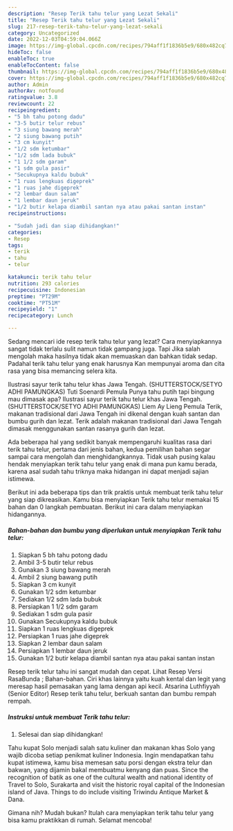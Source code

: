 ```yaml
---
description: "Resep Terik tahu telur yang Lezat Sekali"
title: "Resep Terik tahu telur yang Lezat Sekali"
slug: 217-resep-terik-tahu-telur-yang-lezat-sekali
category: Uncategorized
date: 2022-12-03T04:59:04.066Z
image: https://img-global.cpcdn.com/recipes/794aff1f1836b5e9/680x482cq70/terik-tahu-telur-foto-resep-utama.jpg
hideToc: false
enableToc: true
enableTocContent: false
thumbnail: https://img-global.cpcdn.com/recipes/794aff1f1836b5e9/680x482cq70/terik-tahu-telur-foto-resep-utama.jpg
cover: https://img-global.cpcdn.com/recipes/794aff1f1836b5e9/680x482cq70/terik-tahu-telur-foto-resep-utama.jpg
author: Admin
authorAv: notfound
ratingvalue: 3.8
reviewcount: 22
recipeingredient:
- "5 bh tahu potong dadu"
- "3-5 butir telur rebus"
- "3 siung bawang merah"
- "2 siung bawang putih"
- "3 cm kunyit"
- "1/2 sdm ketumbar"
- "1/2 sdm lada bubuk"
- "1 1/2 sdm garam"
- "1 sdm gula pasir"
- "Secukupnya kaldu bubuk"
- "1 ruas lengkuas digeprek"
- "1 ruas jahe digeprek"
- "2 lembar daun salam"
- "1 lembar daun jeruk"
- "1/2 butir kelapa diambil santan nya atau pakai santan instan"
recipeinstructions:

- "Sudah jadi dan siap dihidangkan!"
categories:
- Resep
tags:
- terik
- tahu
- telur

katakunci: terik tahu telur 
nutrition: 293 calories
recipecuisine: Indonesian
preptime: "PT29M"
cooktime: "PT51M"
recipeyield: "1"
recipecategory: Lunch

---
```



Sedang mencari ide resep terik tahu telur yang lezat? Cara menyiapkannya sangat tidak terlalu sulit namun tidak gampang juga. Tapi Jika salah mengolah maka hasilnya tidak akan memuaskan dan bahkan tidak sedap. Padahal terik tahu telur yang enak harusnya Kan mempunyai aroma dan cita rasa yang bisa memancing selera kita.


Ilustrasi sayur terik tahu telur khas Jawa Tengah. (SHUTTERSTOCK/SETYO ADHI PAMUNGKAS) Tuti Soenardi Pemula Punya tahu putih tapi bingung mau dimasak apa? Ilustrasi sayur terik tahu telur khas Jawa Tengah. (SHUTTERSTOCK/SETYO ADHI PAMUNGKAS) Liem Ay Lieng Pemula Terik, makanan tradisional dari Jawa Tengah ini dikenal dengan kuah santan dan bumbu gurih dan lezat. Terik adalah makanan tradisional dari Jawa Tengah dimasak menggunakan santan rasanya gurih dan lezat.

Ada beberapa hal yang sedikit banyak mempengaruhi kualitas rasa dari terik tahu telur, pertama dari jenis bahan, kedua pemilihan bahan segar sampai cara mengolah dan menghidangkannya. Tidak usah pusing kalau hendak menyiapkan terik tahu telur yang enak di mana pun kamu berada, karena asal sudah tahu triknya maka hidangan ini dapat menjadi sajian istimewa.


Berikut ini ada beberapa tips dan trik praktis untuk membuat terik tahu telur yang siap dikreasikan. Kamu bisa menyiapkan Terik tahu telur memakai 15 bahan dan 0 langkah pembuatan. Berikut ini cara dalam menyiapkan hidangannya.

<!--inarticleads1-->

##### Bahan-bahan dan bumbu yang diperlukan untuk menyiapkan Terik tahu telur:

1. Siapkan 5 bh tahu potong dadu
1. Ambil 3-5 butir telur rebus
1. Gunakan 3 siung bawang merah
1. Ambil 2 siung bawang putih
1. Siapkan 3 cm kunyit
1. Gunakan 1/2 sdm ketumbar
1. Sediakan 1/2 sdm lada bubuk
1. Persiapkan 1 1/2 sdm garam
1. Sediakan 1 sdm gula pasir
1. Gunakan Secukupnya kaldu bubuk
1. Siapkan 1 ruas lengkuas digeprek
1. Persiapkan 1 ruas jahe digeprek
1. Siapkan 2 lembar daun salam
1. Persiapkan 1 lembar daun jeruk
1. Gunakan 1/2 butir kelapa diambil santan nya atau pakai santan instan


Resep terik telur tahu ini sangat mudah dan cepat. Lihat Resep Versi RasaBunda ; Bahan-bahan. Ciri khas lainnya yaitu kuah kental dan legit yang meresap hasil pemasakan yang lama dengan api kecil. Atsarina Luthfiyyah (Senior Editor) Resep terik tahu telur, berkuah santan dan bumbu rempah rempah. 

<!--inarticleads2-->

##### Instruksi untuk membuat Terik tahu telur:


1. Selesai dan siap dihidangkan!

Tahu kupat Solo menjadi salah satu kuliner dan makanan khas Solo yang wajib dicoba setiap penikmat kuliner Indonesia. Ingin mendapatkan tahu kupat istimewa, kamu bisa memesan satu porsi dengan ekstra telur dan bakwan, yang dijamin bakal membuatmu kenyang dan puas. Since the recognition of batik as one of the cultural wealth and national identity of Travel to Solo, Surakarta and visit the historic royal capital of the Indonesian island of Java. Things to do include visiting Triwindu Antique Market &amp; Dana. 

Gimana nih? Mudah bukan? Itulah cara menyiapkan terik tahu telur yang bisa kamu praktikkan di rumah. Selamat mencoba!
